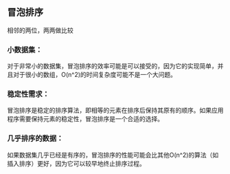 ## 冒泡排序

相邻的两位，两两做比较


### 小数据集：

对于非常小的数据集，冒泡排序的效率可能是可以接受的，因为它的实现简单，并且对于很小的数组，O(n^2)的时间复杂度可能不是一个大问题。
###  稳定性需求：

冒泡排序是稳定的排序算法，即相等的元素在排序后保持其原有的顺序。如果应用程序需要保持元素的稳定性，冒泡排序是一个合适的选择。


### 几乎排序的数据：

如果数据集几乎已经是有序的，冒泡排序的性能可能会比其他O(n^2)的算法（如插入排序）更好，因为它可以较早地终止排序过程。
